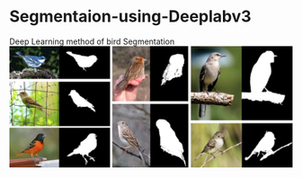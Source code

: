 # Segmentaion-using-Deeplabv3
Deep Learning method of bird Segmentation
![Home Page](https://github.com/Chrischrislch/Segmentaion-using-Deeplabv3/blob/main/bird.png)
